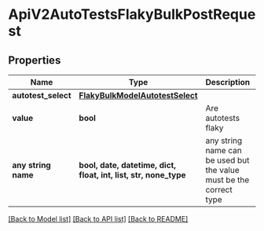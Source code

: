 # ApiV2AutoTestsFlakyBulkPostRequest


## Properties
Name | Type | Description | Notes
------------ | ------------- | ------------- | -------------
**autotest_select** | [**FlakyBulkModelAutotestSelect**](FlakyBulkModelAutotestSelect.md) |  | 
**value** | **bool** | Are autotests flaky | 
**any string name** | **bool, date, datetime, dict, float, int, list, str, none_type** | any string name can be used but the value must be the correct type | [optional]

[[Back to Model list]](../README.md#documentation-for-models) [[Back to API list]](../README.md#documentation-for-api-endpoints) [[Back to README]](../README.md)


